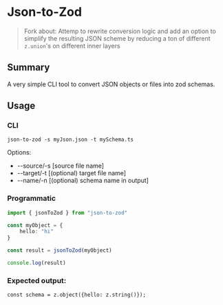# Json-to-Zod

> Fork about:
> Attemp to rewrite conversion logic and add an option to simplify the resulting JSON scheme by reducing a ton of different `z.union`'s on different inner layers

## Summary
A very simple CLI tool to convert JSON objects or files into zod schemas.
## Usage
### CLI
```json-to-zod -s myJson.json -t mySchema.ts```

Options: 
  -  --source/-s [source file name]
  -  --target/-t [(optional) target file name]
  -  --name/-n [(optional) schema name in output]

### Programmatic
```typescript
import { jsonToZod } from "json-to-zod"

const myObject = {
    hello: "hi"
}

const result = jsonToZod(myObject)

console.log(result)
```
### Expected output:
```
const schema = z.object({hello: z.string()});
```
